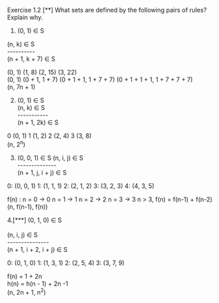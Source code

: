 Exercise 1.2 [**] What sets are defined by the following pairs of rules? Explain why.
1. (0, 1) ∈ S  </br>

(n, k) ∈ S </br>
---------- </br>
(n + 1, k + 7) ∈ S </br>

(0, 1) (1, 8) (2, 15) (3, 22) </br>
(0, 1) (0 + 1, 1 + 7) (0 + 1 + 1, 1 + 7 + 7) (0 + 1 + 1 + 1, 1 + 7 + 7 + 7)</br>
(n, 7n + 1)</br>

2. (0, 1) ∈ S  </br>
(n, k) ∈ S </br>
-----------</br>
(n + 1, 2k) ∈ S </br>

0 (0, 1)
1 (1, 2)
2 (2, 4)
3 (3, 8) </br>
(n, 2<sup>n</sup>)</br>

3. (0, 0, 1) ∈ S
(n, i, j) ∈ S </br>
--------------</br>
(n + 1, j, i + j) ∈ S </br>

0: (0, 0, 1)
1: (1, 1, 1)
2: (2, 1, 2)
3: (3, 2, 3)
4: (4, 3, 5)</br>

f(n) : n = 0 -> 0
       n = 1 -> 1
       n = 2 -> 2
       n = 3 -> 3
       n > 3, f(n) = f(n-1) + f(n-2)</br>
(n, f(n-1), f(n))</br>

4.[***] 
(0, 1, 0) ∈ S </br></br>
(n, i, j) ∈ S </br>
---------------</br>
(n + 1, i + 2, i + j) ∈ S</br>

0: (0, 1, 0)
1: (1, 3, 1)
2: (2, 5, 4)
3: (3, 7, 9)

f(n) = 1 + 2n </br>
h(n) = h(n - 1) + 2n -1 </br>
(n, 2n + 1, n<sup>2</sup>)</br>

